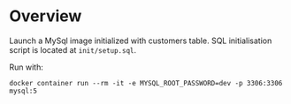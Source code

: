 # Overview

Launch a MySql image initialized with customers table.  SQL initialisation script
is located at `init/setup.sql`.

Run with:

```shell
docker container run --rm -it -e MYSQL_ROOT_PASSWORD=dev -p 3306:3306 mysql:5
```
